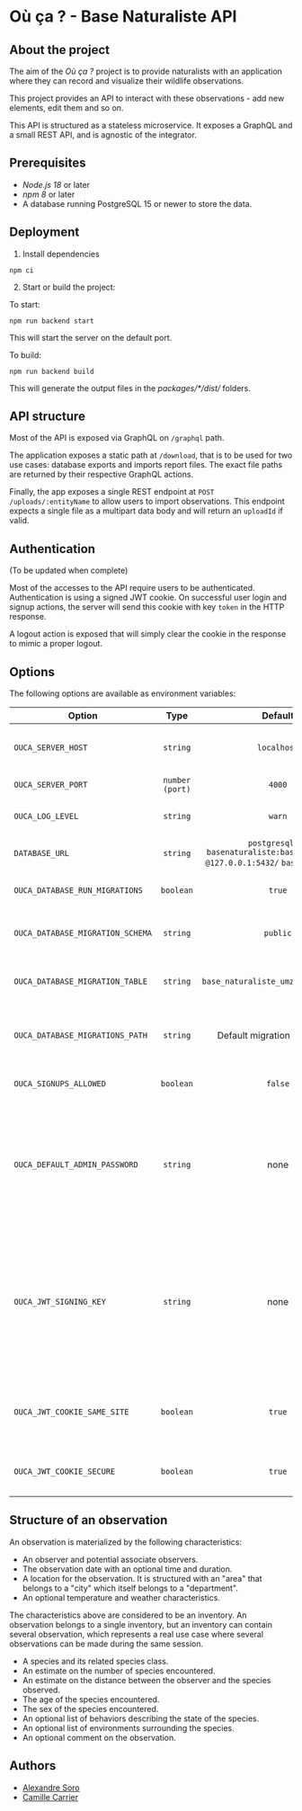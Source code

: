 # Où ça ? - Base Naturaliste API

## About the project

The aim of the _Où ça ?_ project is to provide naturalists with an application where they can record and visualize their wildlife observations.

This project provides an API to interact with these observations - add new elements, edit them and so on.

This API is structured as a stateless microservice. It exposes a GraphQL and a small REST API, and is agnostic of the integrator.

## Prerequisites

- _Node.js 18_ or later
- _npm 8_ or later
- A database running PostgreSQL 15 or newer to store the data.

## Deployment

1. Install dependencies

```
npm ci
```

2. Start or build the project:

To start:

```
npm run backend start
```

This will start the server on the default port.

To build:

```
npm run backend build
```

This will generate the output files in the _packages/\*/dist/_ folders.

## API structure

Most of the API is exposed via GraphQL on `/graphql` path.

The application exposes a static path at `/download`, that is to be used for two use cases: database exports and imports report files. The exact file paths are returned by their respective GraphQL actions.

Finally, the app exposes a single REST endpoint at `POST /uploads/:entityName` to allow users to import observations. This endpoint expects a single file as a multipart data body and will return an `uploadId` if valid.

## Authentication

(To be updated when complete)

Most of the accesses to the API require users to be authenticated.
Authentication is using a signed JWT cookie.
On successful user login and signup actions, the server will send this cookie with key `token` in the HTTP response.

A logout action is exposed that will simply clear the cookie in the response to mimic a proper logout.

## Options

The following options are available as environment variables:

| Option                           |      Type       |                                        Default                                         | Description                                                                                                                                                                                                                                         |
| -------------------------------- | :-------------: | :------------------------------------------------------------------------------------: | --------------------------------------------------------------------------------------------------------------------------------------------------------------------------------------------------------------------------------------------------- |
| `OUCA_SERVER_HOST`               |    `string`     |                                      `localhost`                                       | The address where the server listen to. See [Fastify docs](https://www.fastify.io/docs/latest/Reference/Server/#listen) for accepted values                                                                                                         |
| `OUCA_SERVER_PORT`               | `number (port)` |                                         `4000`                                         | The port used by the server                                                                                                                                                                                                                         |
| `OUCA_LOG_LEVEL`                 |    `string`     |                                         `warn`                                         | The log level of the server. Uses [Pino](https://github.com/pinojs/pino) logging levels                                                                                                                                                             |
| `DATABASE_URL`                   |    `string`     | `postgresql://` `basenaturaliste:basenaturaliste` `@127.0.0.1:5432/` `basenaturaliste` | The URL of the database to connect to                                                                                                                                                                                                               |
| `OUCA_DATABASE_RUN_MIGRATIONS`   |    `boolean`    |                                         `true`                                         | To enable or disable database migration scripts at startup                                                                                                                                                                                          |
| `OUCA_DATABASE_MIGRATION_SCHEMA` |    `string`     |                                        `public`                                        | The name of the schema where to store the database migrations info                                                                                                                                                                                  |
| `OUCA_DATABASE_MIGRATION_TABLE`  |    `string`     |                          `base_naturaliste_umzug_migrations`                           | The name of the table where to store the database migrations info                                                                                                                                                                                   |
| `OUCA_DATABASE_MIGRATIONS_PATH`  |    `string`     |                                    Default migration folder path                                     | The path where the migration scripts are stored. Normally this should not need to be changed                                                                                                                                                        |
| `OUCA_SIGNUPS_ALLOWED`           |    `boolean`    |                                        `false`                                         | Set this value to true to enable creation of new accounts                                                                                                                                                                                           |
| `OUCA_DEFAULT_ADMIN_PASSWORD`    |    `string`     |                                          none                                          | Password to be provided at user signup when no user exist. It allows the creation of an initial admin user. This has no effect if any admin user already exists or if signups are disabled `signupsAllowed=false`                                   |
| `OUCA_JWT_SIGNING_KEY`           |    `string`     |                                          none                                          | Allows to provide a user-defined signing key for the JWT token. This could be useful to be sure that cookies are valid between several API instances that share the same signing key. If not defined, a random signing key is used by the instance. |
| `OUCA_JWT_COOKIE_SAME_SITE`      |    `boolean`    |                                         `true`                                         | If true, the cookie that contains the token will have a `strict` same-site policy, and `none` otherwise.                                                                                                                                            |
| `OUCA_JWT_COOKIE_SECURE`         |    `boolean`    |                                         `true`                                         | If true, the cookie that contains the token can be only be used with HTTPS.                                                                                                                                                                         |

## Structure of an observation

An observation is materialized by the following characteristics:

- An observer and potential associate observers.
- The observation date with an optional time and duration.
- A location for the observation. It is structured with an "area" that belongs to a "city" which itself belongs to a "department".
- An optional temperature and weather characteristics.

The characteristics above are considered to be an inventory. An observation belongs to a single inventory, but an inventory can contain several observation, which represents a real use case where several observations can be made during the same session.

- A species and its related species class.
- An estimate on the number of species encountered.
- An estimate on the distance between the observer and the species observed.
- The age of the species encountered.
- The sex of the species encountered.
- An optional list of behaviors describing the state of the species.
- An optional list of environments surrounding the species.
- An optional comment on the observation.

## Authors

- [Alexandre Soro](https://github.com/alexandresoro)
- [Camille Carrier](https://github.com/camillecarrier)
